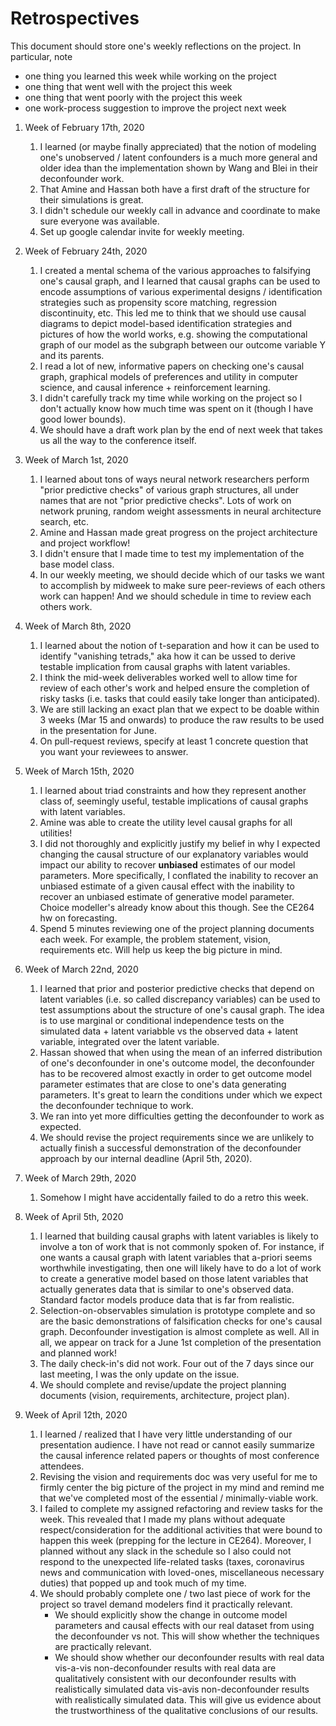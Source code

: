 Retrospectives
==============
This document should store one's weekly reflections on the project. In particular, note

- one thing you learned this week while working on the project
- one thing that went well with the project this week
- one thing that went poorly with the project this week
- one work-process suggestion to improve the project next week


1. Week of February 17th, 2020
   1. I learned (or maybe finally appreciated) that the notion of modeling one's unobserved /  latent confounders is a much more general and older idea than the implementation shown by Wang and Blei in their deconfounder work.
   2. That Amine and Hassan both have a first draft of the structure for their simulations is great.
   3. I didn't schedule our weekly call in advance and coordinate to make sure everyone was available.
   4. Set up google calendar invite for weekly meeting.

2. Week of February 24th, 2020
   1. I created a mental schema of the various approaches to falsifying one's causal graph, and I learned that causal graphs can be used to encode assumptions of various experimental designs / identification strategies such as propensity score matching, regression discontinuity, etc. This led me to think that we should use causal diagrams to depict model-based identification strategies and pictures of how the world works, e.g. showing the computational graph of our model as the subgraph between our outcome variable Y and its parents.
   2. I read a lot of new, informative papers on checking one's causal graph, graphical models of preferences and utility in computer science, and causal inference + reinforcement learning.
   3. I didn't carefully track my time while working on the project so I don't actually know how much time was spent on it (though I have good lower bounds).
   4. We should have a draft work plan by the end of next week that takes us all the way to the conference itself.

 3. Week of March 1st, 2020
    1. I learned about tons of ways neural network researchers perform "prior predictive checks" of various graph structures, all under names that are not "prior predictive checks". Lots of work on network pruning, random weight assessments in neural architecture search, etc.
    2. Amine and Hassan made great progress on the project architecture and project workflow!
    3. I didn't ensure that I made time to test my implementation of the base model class.
    4. In our weekly meeting, we should decide which of our tasks we want to accomplish by midweek to make sure peer-reviews of each others work can happen! And we should schedule in time to review each others work.

4. Week of March 8th, 2020
   1. I learned about the notion of t-separation and how it can be used to identify "vanishing tetrads," aka how it can be ussed to derive testable implication from causal graphs with latent variables.
   2. I think the mid-week deliverables worked well to allow time for review of each other's work and helped ensure the completion of risky tasks (i.e. tasks that could easily take longer than anticipated).
   3. We are still lacking an exact plan that we expect to be doable within 3 weeks (Mar 15 and onwards) to produce the raw results to be used in the presentation for June.
   4. On pull-request reviews, specify at least 1 concrete question that you want your reviewees to answer.

5. Week of March 15th, 2020
   1. I learned about triad constraints and how they represent another class of, seemingly useful, testable implications of causal graphs with latent variables.
   2. Amine was able to create the utility level causal graphs for all utilities!
   3. I did not thoroughly and explicitly justify my belief in why I expected changing the causal structure of our explanatory variables would impact our ability to recover **unbiased** estimates of our model parameters. More specifically, I conflated the inability to recover an unbiased estimate of a given causal effect with the inability to recover an unbiased estimate of generative model parameter. Choice modeller's already know about this though. See the CE264 hw on forecasting.
   4. Spend 5 minutes reviewing one of the project planning documents each week. For example, the problem statement, vision, requirements etc. Will help us keep the big picture in mind.

6. Week of March 22nd, 2020
   1. I learned that prior and posterior predictive checks that depend on latent variables (i.e. so called discrepancy variables) can be used to test assumptions about the structure of one's causal graph. The idea is to use marginal or conditional independence tests on the simulated data + latent variabble vs the observed data + latent variable, integrated over the latent variable.
   2. Hassan showed that when using the mean of an inferred distribution of one's deconfounder in one's outcome model, the deconfounder has to be recovered almost exactly in order to get outcome model parameter estimates that are close to one's data generating parameters. It's great to learn the conditions under which we expect the deconfounder technique to work.
   3. We ran into yet more difficulties getting the deconfounder to work as expected.
   4. We should revise the project requirements since we are unlikely to actually finish a successful demonstration of the deconfounder approach by our internal deadline (April 5th, 2020).

7. Week of March 29th, 2020
   1. Somehow I might have accidentally failed to do a retro this week.

8. Week of April 5th, 2020
   1. I learned that building causal graphs with latent variables is likely to involve a ton of work that is not commonly spoken of. For instance, if one wants a causal graph with latent variables that a-priori seems worthwhile investigating, then one will likely have to do a lot of work to create a generative model based on those latent variables that actually generates data that is similar to one's observed data. Standard factor models produce data that is far from realistic.
   2. Selection-on-observables simulation is prototype complete and so are the basic demonstrations of falsification checks for one's causal graph. Deconfounder investigation is almost complete as well. All in all, we appear on track for a June 1st completion of the presentation and planned work!
   3. The daily check-in's did not work. Four out of the 7 days since our last meeting, I was the only update on the issue.
   4. We should complete and revise/update the project planning documents (vision, requirements, architecture, project plan).

9. Week of April 12th, 2020
   1. I learned / realized that I have very little understanding of our presentation audience. I have not read or cannot easily summarize the causal inference related papers or thoughts of most conference attendees.
   2. Revising the vision and requirements doc was very useful for me to firmly center the big picture of the project in my mind and remind me that we've completed most of the essential / minimally-viable work.
   3. I failed to complete my assigned refactoring and review tasks for the week. This revealed that I made my plans without adequate respect/consideration for the additional activities that were bound to happen this week (prepping for the lecture in CE264). Moreover, I planned without any slack in the schedule so I also could not respond to the unexpected life-related tasks (taxes, coronavirus news and communication with loved-ones, miscellaneous necessary duties) that popped up and took much of my time.
   4. We should probably complete one / two last piece of work for the project so travel demand modelers find it practically relevant.
      - We should explicitly show the change in outcome model parameters and causal effects with our real dataset from using the deconfounder vs not. This will show whether the techniques are practically relevant.
      - We should show whether our deconfounder results with real data vis-a-vis non-deconfounder results with real data are qualitatively consistent with our deconfounder results with realistically simulated data vis-avis non-deconfounder results with realistically simulated data. This will give us evidence about the trustworthiness of the qualitative conclusions of our results.
